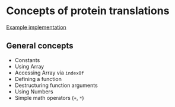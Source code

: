 # Concepts of protein translations

[Example implementation](https://github.com/exercism/javascript/blob/master/exercises/resistor-color-duo/example.js)

## General concepts

- Constants
- Using Array
- Accessing Array via `indexOf`
- Defining a function
- Destructuring function arguments
- Using Numbers
- Simple math operators (`+`, `*`)
